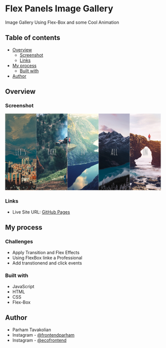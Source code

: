# Flex Panels Image Gallery
Image Gallery Using Flex-Box and some Cool Animation

## Table of contents

- [Overview](#overview)
  - [Screenshot](#screenshot)
  - [Links](#links)
- [My process](#my-process)
  - [Built with](#built-with)
- [Author](#author)

## Overview

### Screenshot

![](./screenshot.png)

### Links

- Live Site URL: [GitHub Pages](https://frontendparham.github.io/Flex-Image-Gallery/)

## My process

### Challenges
- Apply Transition and Flex Effects
- Using FlexBox linke a Professional
- Add transtionend and click events

### Built with

- JavaScript
- HTML
- CSS
- Flex-Box

## Author

- Parham Tavakolian
- Instagram - [@frontendparham](https://www.instagram.com/frontendparham)
- Instagram - [@ecofrontend](https://www.instagram.com/ecofrontend)
